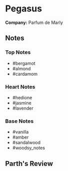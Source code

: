 # Pegasus

**Company:** Parfum de Marly

## Notes

### Top Notes
- #bergamot
- #almond
- #cardamom

### Heart Notes
- #hedione
- #jasmine
- #lavender

### Base Notes
- #vanilla
- #amber
- #sandalwood
- #woodsy_notes

## Parth's Review

<!-- Add your review here -->
